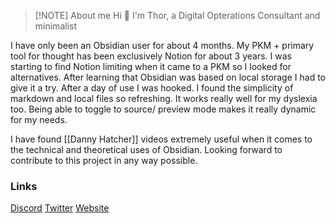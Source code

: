 > [!NOTE] About me
> Hi 👋
> I'm Thor, a Digital Opterations Consultant and minimalist 

I have only been an Obsidian user for about 4 months. My PKM + primary tool for thought has been exclusively Notion for about 3 years. I was starting to find Notion limiting when it came to a PKM so I looked for alternatives. After learning that Obsidian was based on local storage I had to give it a try. After a day of use I was hooked. I found the simplicity of markdown and local files so refreshing. It works really well for my dyslexia too. Being able to toggle to source/ preview mode makes it really dynamic for my needs. 

I have found [[Danny Hatcher]] videos extremely useful when it comes to the technical and theoretical uses of Obsidian. Looking forward to contribute to this project in any way possible. 

### Links
[Discord](https://discordapp.com/users/567977783372939279/) 
[Twitter](https://twitter.com/thorms11) 
[Website](https://tscreativ.com) 
